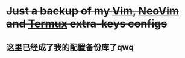 # ~~Just a backup of my [Vim](https://github.com/vim/vim), [NeoVim](https://github.com/neovim/neovim) and [Termux](https://github.com/termux/termux-app) extra-keys configs~~

## 这里已经成了我的配置备份库了qwq

